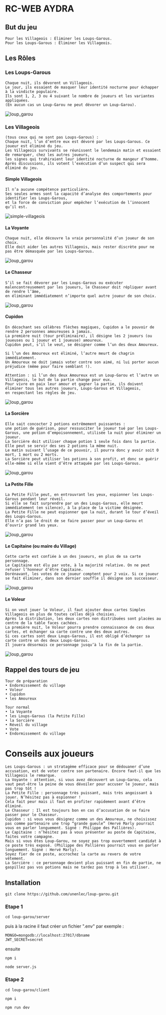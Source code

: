 # RC-WEB AYDRA

## But du jeu

    Pour les Villageois : Éliminer les Loups-Garous.
    Pour les Loups-Garous : Éliminer les Villageois.

## Les Rôles

### Les Loups-Garous

    Chaque nuit, ils dévorent un Villageois.
    Le jour, ils essaient de masquer leur identité nocturne pour échapper à la vindicte populaire.
    Ils sont 1, 2, 3 ou 4 suivant le nombre de joueurs et les variantes appliquées.
    (En aucun cas un Loup-Garou ne peut dévorer un Loup-Garou).

![loup_garou](data/loup-garou-1-300x300.png "loup_garou")

### Les Villageois

    (tous ceux qui ne sont pas Loups-Garous) :
    Chaque nuit, l’un d’entre eux est dévoré par les Loups-Garous. Ce joueur est éliminé du jeu.
    Les Villageois survivants se réunissent le lendemain matin et essaient de remarquer, chez les autres joueurs, 
    les signes qui trahiraient leur identité nocturne de mangeur d’homme.
    Après discussions, ils votent l’exécution d’un suspect qui sera éliminé du jeu.


#### Simple Villageois

    Il n’a aucune compétence particulière.
    Ses seules armes sont la capacité d’analyse des comportements pour identifier les Loups-Garous, 
    et la force de conviction pour empêcher l’exécution de l’innocent qu’il est.

![simple-villageois](data/simple-villageois-300x300.png "simple-villageois")

#### La Voyante

    Chaque nuit, elle découvre la vraie personnalité d’un joueur de son choix.
    Elle doit aider les autres Villageois, mais rester discrète pour ne pas être démasquée par les Loups-Garous.

![loup_garou](data/voyante-1-300x300.png "loup_garou")    

#### Le Chasseur

    S’il se fait dévorer par les Loups-Garous ou exécuter malencontreusement par les joueurs, le Chasseur doit répliquer avant de rendre l’âme, 
    en éliminant immédiatement n’importe quel autre joueur de son choix.

![loup_garou](data/chasseur-300x300.png "loup_garou")  

#### Cupidon

    En décochant ses célèbres flèches magiques, Cupidon a le pouvoir de rendre 2 personnes amoureuses à jamais.
    La première nuit (tour préliminaire), il désigne les 2 joueurs (ou joueuses ou 1 joueur et 1 joueuse) amoureux. 
    Cupidon peut, s’il le veut, se désigner comme l’un des deux Amoureux.

    Si l’un des Amoureux est éliminé, l’autre meurt de chagrin immédiatement.
    Un Amoureux ne doit jamais voter contre son aimé, ni lui porter aucun préjudice (même pour faire semblant !).

    Attention : si l’un des deux Amoureux est un Loup-Garou et l’autre un Villageois, le but de la partie change pour eux.
    Pour vivre en paix leur amour et gagner la partie, ils doivent éliminer tous les autres joueurs, Loups-Garous et Villageois,
    en respectant les règles de jeu.

![loup_garou](data/cupidon-300x300.png "loup_garou")  

#### La Sorcière

    Elle sait concocter 2 potions extrêmement puissantes :
    une potion de guérison, pour ressusciter le joueur tué par les Loups-Garous, une potion d’empoisonnement, utilisée la nuit pour éliminer un joueur.
    La Sorcière doit utiliser chaque potion 1 seule fois dans la partie. Elle peut se servir des ses 2 potions la même nuit.
    Le matin suivant l’usage de ce pouvoir, il pourra donc y avoir soit 0 mort, 1 mort ou 2 morts.
    La Sorcière peut utiliser les potions à son profit, et donc se guérir elle-même si elle vient d’être attaquée par les Loups-Garous.

![loup_garou](data/sorciere-300x300.png "loup_garou")  

#### La Petite Fille

    La Petite Fille peut, en entrouvrant les yeux, espionner les Loups-Garous pendant leur réveil. 
    Si elle se fait surprendre par un des Loups-Garous, elle meurt immédiatement (en silence), à la place de la victime désignée.
    La Petite Fille ne peut espionner que la nuit, durant le tour d’éveil des Loups-Garous.
    Elle n’a pas le droit de se faire passer pour un Loup-Garou et d’ouvrir grand les yeux.

![loup_garou](data/petite-fille-300x300.png "loup_garou")  

#### Le Capitaine (ou maire du Village)

    Cette carte est confiée à un des joueurs, en plus de sa carte personnage.
    Le Capitaine est élu par vote, à la majorité relative. On ne peut refuser l’honneur d’être Capitaine.
    Dorénavant, les votes de ce joueur comptent pour 2 voix. Si ce joueur se fait éliminer, dans son dernier souffle il désigne son successeur.

![loup_garou](data/capitaine-300x300.png "loup_garou")  

#### Le Voleur

    Si on veut jouer le Voleur, il faut ajouter deux cartes Simples Villageois en plus de toutes celles déjà choisies.
    Après la distribution, les deux cartes non distribuées sont placées au centre de la table faces cachées.
    La première nuit, le Voleur pourra prendre connaissance de ces deux cartes, et échanger sa carte contre une des deux autres.
    Si ces cartes sont deux Loups-Garous, il est obligé d’échanger sa carte contre un des deux Loups-Garous.
    Il jouera désormais ce personnage jusqu’à la fin de la partie.

![loup_garou](data/voleur-300x300.png "loup_garou")  

## Rappel des tours de jeu

    Tour de préparation
    • Endormissement du village
    • Voleur
    • Cupidon
    • les Amoureux

    Tour normal
    • la Voyante
    • les Loups-Garous (la Petite Fille)
    • la Sorcière
    • Réveil du village
    • Vote
    • Endormissement du village

# Conseils aux joueurs

    Les Loups-Garous : un stratagème efficace pour se dédouaner d’une accusation, est de voter contre son partenaire. Encore faut-il que les Villageois le remarque.
    La Voyante : attention, si vous avez découvert un Loup-Garou, cela vaut peut-être la peine de vous dévoiler pour accuser le joueur, mais pas trop tôt !
    La Petite Fille : personnage très puissant, mais très angoissant à jouer. N’hésitez pas à espionner !
    Cela fait peur mais il faut en profiter rapidement avant d’être éliminé.
    Le Chasseur : Il est toujours bon en cas d’accusation de se faire passer pour le Chasseur.
    Cupidon : si vous vous désignez comme un des Amoureux, ne choisissez pas comme partenaire une trop “grande gueule” (Hervé Marly pourrait vous en parler longuement. Signé : Philippe des Pallières).
    Le Capitaine : n’hésitez pas à vous présenter au poste de Capitaine, faites votre campagne.
    Mais si vous êtes Loup-Garou, ne soyez pas trop ouvertement candidat à ce poste très exposé. (Philippe des Pallières pourrait vous en parler longuement. Signé : Hervé Marly).
    Soyez fier de ce poste, accrochez la carte au revers de votre vêtement.
    La Sorcière : ce personnage devient plus puissant en fin de partie, ne gaspillez pas vos potions mais ne tardez pas trop à les utiliser.

## Installation

`git clone https://github.com/unenlec/loup-garou.git`

### Etape 1

`cd loup-garou/server`  

puis à la racine il faut créer un fichier ".env" par exemple :  

```
MONGO=mongodb://localhost:27017/dbname      
JWT_SECRET=secret
```

ensuite

`npm i`

`node server.js`

### Etape 2
`cd loup-garou/client`

`npm i`

`npm run dev`
